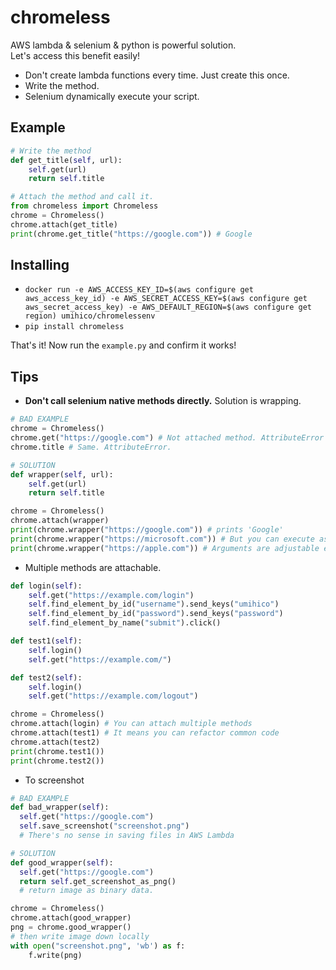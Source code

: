 # chromeless
AWS lambda & selenium & python is powerful solution.  
Let's access this benefit easily!

+ Don't create lambda functions every time. Just create this once.
+ Write the method.
+ Selenium dynamically execute your script.

## Example
```python
# Write the method
def get_title(self, url):
    self.get(url)
    return self.title

# Attach the method and call it.
from chromeless import Chromeless
chrome = Chromeless()
chrome.attach(get_title)
print(chrome.get_title("https://google.com")) # Google
```

## Installing
  + `docker run -e AWS_ACCESS_KEY_ID=$(aws configure get aws_access_key_id) -e AWS_SECRET_ACCESS_KEY=$(aws configure get aws_secret_access_key) -e AWS_DEFAULT_REGION=$(aws configure get region) umihico/chromelessenv`
  + `pip install chromeless`

That's it! Now run the `example.py` and confirm it works!

## Tips
+ **Don't call selenium native methods directly.** Solution is wrapping.

```python
# BAD EXAMPLE
chrome = Chromeless()
chrome.get("https://google.com") # Not attached method. AttributeError will be raised.
chrome.title # Same. AttributeError.

# SOLUTION
def wrapper(self, url):
    self.get(url)
    return self.title

chrome = Chromeless()
chrome.attach(wrapper)
print(chrome.wrapper("https://google.com")) # prints 'Google'
print(chrome.wrapper("https://microsoft.com")) # But you can execute as many times as you want.
print(chrome.wrapper("https://apple.com")) # Arguments are adjustable each time.
```

+ Multiple methods are attachable.

```python
def login(self):
    self.get("https://example.com/login")
    self.find_element_by_id("username").send_keys("umihico")
    self.find_element_by_id("password").send_keys("password")
    self.find_element_by_name("submit").click()

def test1(self):
    self.login()
    self.get("https://example.com/")

def test2(self):
    self.login()
    self.get("https://example.com/logout")

chrome = Chromeless()
chrome.attach(login) # You can attach multiple methods
chrome.attach(test1) # It means you can refactor common code
chrome.attach(test2)
print(chrome.test1())
print(chrome.test2())
```

+ To screenshot

```python
# BAD EXAMPLE
def bad_wrapper(self):
  self.get("https://google.com")
  self.save_screenshot("screenshot.png")
  # There's no sense in saving files in AWS Lambda

# SOLUTION
def good_wrapper(self):
  self.get("https://google.com")
  return self.get_screenshot_as_png()
  # return image as binary data.

chrome = Chromeless()
chrome.attach(good_wrapper)
png = chrome.good_wrapper()
# then write image down locally
with open("screenshot.png", 'wb') as f:
    f.write(png)

```
